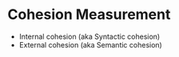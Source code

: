 # Cohesion Measurement

- Internal cohesion (aka Syntactic cohesion)
- External cohesion (aka Semantic cohesion)